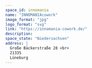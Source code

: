```yaml
---
space_id: innomania
name: "INNOMANIAcowork"
image_format: "jpg"
logo_format: "svg"
link: "https://innomania-cowork.de/"
description:
space_state: "Niedersachsen"
address: |
  Große Bäckerstraße 28 <br>
  21335
  Lüneburg
---
```

